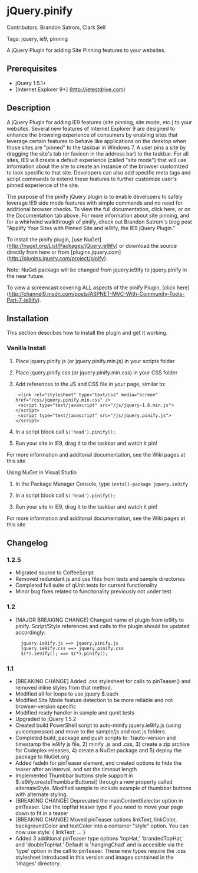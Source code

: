 # jQuery.pinify
Contributors: Brandon Satrom, Clark Sell

Tags: jquery, ie9, pinning

A jQuery Plugin for adding Site Pinning features to your websites.

## Prerequisites
* jQuery 1.5.1+
* [Internet Explorer 9+] (http://ietestdrive.com)

## Description

A jQuery Plugin for adding IE9 features (site pinning, site mode, etc.) to your websites. Several new features of Internet Explorer 9 are designed to enhance the browsing experience of consumers by enabling sites that leverage certain features to behave like applications on the desktop when those sites are "pinned" to the taskbar in Windows 7. A user pins a site by dragging the site's tab (or favicon in the address bar) to the taskbar. For all sites, IE9 will create a default experience (called "site mode") that will use information about the site to create an instance of the browser customized to look specific to that site. Developers can also add specific meta tags and script commands to extend these features to further customize user's pinned experience of the site.

The purpose of the pinify jQuery plugin is to enable developers to safely leverage IE9 side mode features with simple commands and no need for additional browser checks. To view the full documentation, click here, or on the Documentation tab above. For more information about site pinning, and for a whirlwind walkthrough of pinify, check out Brandon Satrom's blog post "Applify Your Sites with Pinned Site and ie9ify, the IE9 jQuery Plugin."

To install the pinify plugin, [use NuGet] (http://nuget.org/List/Packages/jQuery.ie9ify) or download the source directly from here or from [plugins.jquery.com] (http://plugins.jquery.com/project/pinify). 

Note: NuGet package will be changed from jquery.ie9ify to jquery.pinify in the near future.

To view a screencast covering ALL aspects of the pinify Plugin, [click here] (http://channel9.msdn.com/posts/ASPNET-MVC-With-Community-Tools-Part-7-ie9ify).

## Installation

This section describes how to install the plugin and get it working.

### Vanilla Install

1. Place jquery.pinify.js (or jquery.pinify.min.js) in your scripts folder
2. Place jquery.pinify.css (or jquery.pinify.min.css) in your CSS folder
3. Add references to the JS and CSS file in your page, similar to:

		<link rel="stylesheet" type="text/css" media="screen" href="/css/jquery.pinify.min.css" />
		<script type="text/javascript" src="/js/jquery-1.6.min.js"></script>
		<script type="text/javascript" src="/js/jquery.pinify.js"></script>		

4. In a script block call ````$('head').pinify();````
5. Run your site in IE9, drag it to the taskbar and watch it pin!

For more information and additonal documentation, see the Wiki pages at this site

Using NuGet in Visual Studio

1. In the Package Manager Console, type ````install-package jquery.ie9ify````

2. In a script block call ````$('head').pinify();````

3. Run your site in IE9, drag it to the taskbar and watch it pin!

For more information and additonal documentation, see the Wiki pages at this site

## Changelog

### 1.2.5
* Migrated source to CoffeeScript
* Removed redundant js and css files from tests and sample directories
* Completed full suite of qUnit tests for current functionality
* Minor bug fixes related to funcitonality previously not under test

### 1.2
* [MAJOR BREAKING CHANGE] Changed name of plugin from ie9ify to pinify. Script/Style references and calls to the plugin should be updated accordingly:

		jquery.ie9ify.js ==> jquery.pinify.js
		jquery.ie9ify.css ==> jquery.pinify.css
		$(*).ie9ify(); ==> $(*).pinify();
		
### 1.1
* [BREAKING CHANGE] Added .css stylesheet for calls to pinTeaser() and removed inline styles from that method.
* Modified all for loops to use jquery $.each 
* Modified Site Mode feature detection to be more reliable and not browser-version specific
* Modified ready handler in sample and qunit tests
* Upgraded to jQuery 1.5.2
* Created build PowerShell script to auto-minify jquery.ie9ify.js (using yuicompressor) and move to the sample/js and root js folders.
* Completed build, package and push scripts to: 1)auto-version and timestamp the ie9ify js file, 2) minify .js and .css, 3) create a zip archive for Codeplex releases, 4) create a NuGet package and 5) deploy the package to NuGet.org
* Added fadeIn for pinTeaser element, and created options to hide the teaser after an interval, and set the timeout length
* Implemented Thumbbar buttons style support in $.ie9ify.createThumbbarButtons() through a new property called alternateStyle. Modified sample to include example of thumbbar buttons with alternate styling.
* [BREAKING CHANGE] Deprecated the mainContentSelector option in pinTeaser. Use the topHat teaser type if you need to move your page down to fit in a teaser
* [BREAKING CHANGE] Moved pinTeaser options linkText, linkColor, backgroundColor and textColor into a container "style" option. You can now use style: { linkText: ... }
* Added 3 additional pinTeaser type options 'topHat,' 'brandedTopHat,' and 'doubleTopHat.' Default is 'hangingChad' and is accesible via the 'type' option in the call to pinTeaser. These new types require the .css stylesheet introduced in this version and images contained in the 'images' directory.
